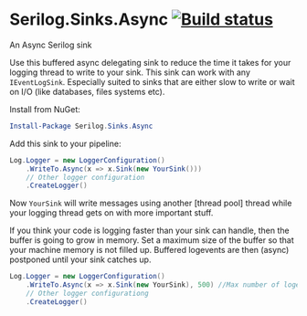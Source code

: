 # Serilog.Sinks.Async [![Build status](https://ci.appveyor.com/api/projects/status/rostpmo2gq08ecag?svg=true)](https://ci.appveyor.com/project/mindkin/serilog-sinks-async)
An Async Serilog sink

Use this buffered async delegating sink to reduce the time it takes for your logging thread to write to your sink.
This sink can work with any `IEventLogSink`. Especially suited to sinks that are either slow to write or wait on I/O (like databases, files systems etc).

Install from NuGet:

```powershell
Install-Package Serilog.Sinks.Async
```

Add this sink to your pipeline:

```csharp
Log.Logger = new LoggerConfiguration()
    .WriteTo.Async(x => x.Sink(new YourSink()))
    // Other logger configuration
    .CreateLogger()
```

Now `YourSink` will write messages using another [thread pool] thread while your logging thread gets on with more important stuff.

If you think your code is logging faster than your sink can handle, then the buffer is going to grow in memory.
Set a maximum size of the buffer so that your machine memory is not filled up. 
Buffered logevents are then (async) postponed until your sink catches up.

```csharp
Log.Logger = new LoggerConfiguration()
    .WriteTo.Async(x => x.Sink(new YourSink), 500) //Max number of logevents to buffer in memory
    // Other logger configurationg
    .CreateLogger()
```
